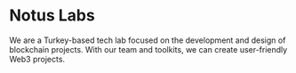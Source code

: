 # Notus Labs

We are a Turkey-based tech lab focused on the development and design of blockchain projects. With our team and toolkits, we can create user-friendly Web3 projects.
